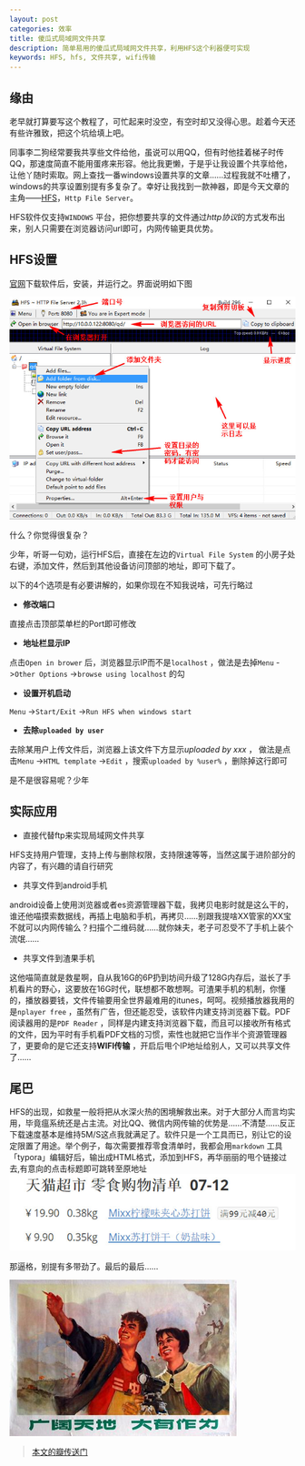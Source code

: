 ```yaml
---
layout: post
categories: 效率
title: 傻瓜式局域网文件共享
description: 简单易用的傻瓜式局域网文件共享，利用HFS这个利器便可实现
keywords: HFS, hfs, 文件共享, wifi传输
---
```



## **缘由**

老早就打算要写这个教程了，可忙起来时没空，有空时却又没得心思。趁着今天还有些许雅致，把这个坑给填上吧。

同事李二狗经常要我共享些文件给他，虽说可以用QQ，但有时他挂着梯子时传QQ，那速度简直不能用蛋疼来形容。他比我更懒，于是乎让我设置个共享给他，让他丫随时索取。网上查找一番windows设置共享的文章……过程我就不吐槽了，windows的共享设置别提有多复杂了。幸好让我找到一款神器，即是今天文章的主角——[HFS](http://www.rejetto.com/hfs/)，`Http File Server`。

HFS软件仅支持`WINDOWS` 平台，把你想要共享的文件通过*http协议*的方式发布出来，别人只需要在浏览器访问url即可，内网传输更具优势。

<!-- more -->

## **HFS设置**

[官网](http://www.rejetto.com/hfs/)下载软件后，安装，并运行之。界面说明如下图

<img src="/res/img/in_posts/2016-07-21_01.jpg">

什么？你觉得很复杂？

少年，听哥一句劝，运行HFS后，直接在左边的`Virtual File System` 的小房子处右键，添加文件，然后到其他设备访问顶部的地址，即可下载了。

以下的4个选项是有必要讲解的，如果你现在不知我说啥，可先行略过

- **修改端口**

直接点击顶部菜单栏的Port即可修改

- **地址栏显示IP**

点击`Open in brower` 后，浏览器显示IP而不是`localhost` ，做法是去掉`Menu` ->`Other Options` ->`browse using localhost` 的勾

- **设置开机启动**

`Menu` ->`Start/Exit` ->`Run HFS when windows start` 

- **去除`uploaded by user`**

去除某用户上传文件后，浏览器上该文件下方显示*uploaded by xxx* ， 做法是点击`Menu` ->`HTML template` ->`Edit` ，搜索`uploaded by %user%` ，删除掉这行即可

是不是很容易呢？少年

## **实际应用**

- 直接代替ftp来实现局域网文件共享

HFS支持用户管理，支持上传与删除权限，支持限速等等，当然这属于进阶部分的内容了，有兴趣的请自行研究

- 共享文件到android手机  

android设备上使用浏览器或者es资源管理器下载，我拷贝电影时就是这么干的，谁还他喵摸索数据线，再插上电脑和手机，再拷贝……别跟我提啥XX管家的XX宝不就可以内网传输么？扫描个二维码就……就你妹夫，老子可忍受不了手机上装个流氓……

- 共享文件到渣果手机 

这他喵简直就是救星啊，自从我16G的6P扔到坊间升级了128G内存后，滋长了手机看片的野心，这要放在16G时代，联想都不敢想啊。可渣果手机的机制，你懂的，播放器要钱，文件传输要用全世界最难用的itunes，呵呵。视频播放器我用的是`nplayer free` ，虽然有广告，但还能忍受，该软件内建支持浏览器下载。PDF阅读器用的是`PDF Reader` ，同样是内建支持浏览器下载，而且可以接收所有格式的文件，因为平时有手机看PDF文档的习惯，索性也就把它当作半个资源管理器了，更要命的是它还支持**WIFI传输** ，开启后甩个IP地址给别人，又可以共享文件了……

## **尾巴**

HFS的出现，如救星一般将把从水深火热的困境解救出来。对于大部分人而言均实用，毕竟瘟系统还是占主流。对比QQ、微信内网传输的优势是……不清楚……反正下载速度基本是维持5M/S这点我就满足了。软件只是一个工具而已，别让它的设定限置了用途。举个例子，每次需要推荐零食清单时，我都会用`markdown` 工具「typora」编辑好后，输出成HTML格式，添加到HFS，再华丽丽的甩个链接过去,有意向的点击标题即可跳转至原地址
<img src="/res/img/in_posts/2016-07-21_02.jpg">

那逼格，别提有多带劲了。最后的最后……

<img src="/res/img/in_posts/2016-07-21_03.jpg">

> [本文的瓣传送门](https://www.douban.com/note/571623388/)

